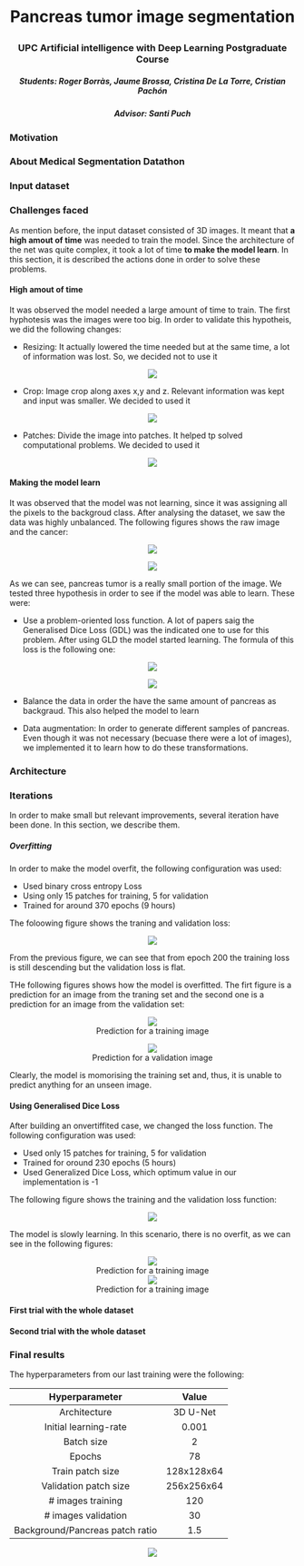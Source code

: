 # <p align="center"> Pancreas tumor image segmentation </p>

### <p align="center"> UPC Artificial intelligence with Deep Learning Postgraduate Course </p>

##### <p align="center"> Students: Roger Borràs, Jaume Brossa, Cristina De La Torre, Cristian Pachón </p>

##### <p align="center"> Advisor: Santi Puch </p>

### Motivation

### About Medical Segmentation Datathon

### Input dataset

### Challenges faced
As mention before, the input dataset consisted of 3D images. It meant that **a high amout of time** was needed to
train the model. Since the architecture of the net was quite complex, it took a lot of time **to make the model learn**. In this section, it is described the actions done in order to solve these problems.

#### High amout of time
It was observed the model needed a large amount of time to train. The first hyphotesis was the images were too big. In order to validate this hypotheis, we did the following changes:

* Resizing: It actually lowered the time needed but at the same time, a lot of information was lost. So, we decided not to use it

<p align="center">
    <img align="center" src="images/challenges_faced/resize.png">
</p>

* Crop: Image crop along axes x,y and z. Relevant information was kept and input was smaller. We decided to used it

<p align="center">
    <img align="center" src="images/challenges_faced/crop.png">
</p>

* Patches: Divide the image into patches. It helped tp solved computational problems. We decided to used it

<p align="center">
    <img align="center" src="images/challenges_faced/patches.gif">
</p>

#### Making the model learn
It was observed that the model was not learning, since it was assigning all the pixels to the backgroud class. After analysing the dataset, we saw the data was highly unbalanced. The following figures shows the raw image and the cancer:

<p align="center">
    <img align="center" src="images/challenges_faced/raw_image.png">
</p>

<p align="center">
    <img align="center" src="images/challenges_faced/target.png">
</p>

As we can see, pancreas tumor is a really small portion of the image. We tested three hypothesis in order to see if the model was able to learn. These were:

* Use a problem-oriented loss function. A lot of papers saig the Generalised Dice Loss (GDL) was the indicated one to use for this problem. After using GLD the model started learning. The formula of this loss is the following one:

<p align="center">
<img src="https://render.githubusercontent.com/render/math?math=1 - 2 \frac{\sum_{}^{2}w_l\sum_{n}^{}r_{ln}p_{ln}}{\sum_{}^{2}w_l\sum_{n}^{}\big(r_{ln} + %2B p_{ln}\big)}">

<p align="center">
<img src="https://render.githubusercontent.com/render/math?math=\frac{1}{ \big(\sum_{n}^{}r_{ln} \big)^2 }">
</p>

* Balance the data in order the have the same amount of pancreas as backgraud. This also helped the model to learn

* Data augmentation: In order to generate different samples of pancreas. Even though it was not necessary (becuase there were a lot of images), we implemented it to learn how to do these transformations.

### Architecture

### Iterations
In order to make small but relevant improvements, several iteration have been done. In this section, we describe them.

##### Overfitting
In order to make the model overfit, the following configuration was used:

* Used binary cross entropy Loss
* Using only 15 patches for training, 5 for validation
* Trained for around 370 epochs (9 hours)

The foloowing figure shows the traning and validation loss:

<p align="center">
    <img align="center" src="images/iterations/loss_overfit.png">
</p>

From the previous figure, we can see that from epoch 200 the training loss  is still descending but the validation loss is flat. 

THe following figures shows how the model is overfitted. The firt figure is a prediction for an image from the traning set and the second one is a prediction for an image from the validation set:
<p align="center">
<div style="align: left; text-align:center;">
    <img src="images/iterations/train_overfit.png"/>
    <div class="caption">Prediction for a training image</div>
</div>
</p>

<div style="align: left; text-align:center;">
    <img src="images/iterations/validation_overfit.png"/>
    <div class="caption">Prediction for a validation image</div>
</div>


Clearly, the model is momorising the training set and, thus, it is unable to predict anything for an unseen image.

#### Using Generalised Dice Loss
After building an onvertiffited case, we changed the loss function. The following configuration was used:

* Used only 15 patches for training, 5 for validation
* Trained for oround 230 epochs (5 hours)
* Used Generalized Dice Loss, which optimum value in our implementation is -1

The following figure shows the training and the validation loss function:

<p align="center">
    <img align="center" src="images/iterations/loss_dice.png">
</p>

The model is slowly learning. In this scenario, there is no overfit, as we can see in the following figures:

<div style="align: left; text-align:center;">
    <img src="images/iterations/train_dice.png"/>
    <div class="caption">Prediction for a training image</div>
</div>


<div style="align: center; text-align:center;">
    <img src="images/iterations/train_dice.png"/>
    <div class="caption">Prediction for a training image</div>
</div>





#### First trial with the whole dataset

#### Second trial with the whole dataset

### Final results
The hyperparameters from our last training were the following:


|          Hyperparameter         |    Value   |
|:-------------------------------:|:----------:|
|           Architecture          |  3D U-Net  |
|      Initial learning-rate      |    0.001   |
|            Batch size           |      2     |
|              Epochs             |     78     |
|         Train patch size        | 128x128x64 |
|      Validation patch size      | 256x256x64 |
|        # images training        |     120    |
|       # images validation       |     30     |
| Background/Pancreas patch ratio |     1.5    |

<p align="center">
     <img align="center" src="images/final_results/final_losses.png">
</p>


